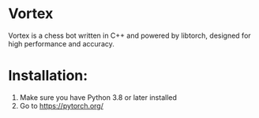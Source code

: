 # Vortex
Vortex is a chess bot written in C++ and powered by libtorch, designed for high performance and accuracy.
# Installation:
1) Make sure you have Python 3.8 or later installed
2) Go to https://pytorch.org/
